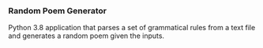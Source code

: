 ### Random Poem Generator

Python 3.8 application that parses a set of grammatical rules from a text file and generates a random poem given the inputs. 
